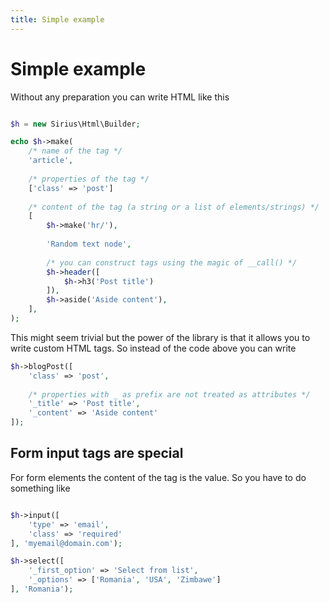 ```yaml
---
title: Simple example
---
```


# Simple example

Without any preparation you can write HTML like this

```php

$h = new Sirius\Html\Builder;

echo $h->make(
	/* name of the tag */
	'article',
	
	/* properties of the tag */
	['class' => 'post']
	
	/* content of the tag (a string or a list of elements/strings) */
	[
		$h->make('hr/'),
		
		'Random text node',
		
		/* you can construct tags using the magic of __call() */
		$h->header([
			$h->h3('Post title')
		]),
		$h->aside('Aside content'),
	],
);
```

This might seem trivial but the power of the library is that it allows you to write custom HTML tags. So instead of the code above you can write

```php
$h->blogPost([
    'class' => 'post',
    
    /* properties with _ as prefix are not treated as attributes */
    '_title' => 'Post title',
    '_content' => 'Aside content'
]);
```


## Form input tags are special

For form elements the content of the tag is the value. So you have to do something like

```php

$h->input([
	'type' => 'email',
	'class' => 'required'
], 'myemail@domain.com');

$h->select([
	'_first_option' => 'Select from list',
	'_options' => ['Romania', 'USA', 'Zimbawe']
], 'Romania');
```
